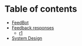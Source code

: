 # Table of contents

* [FeedBot](README.md)
* [Feedback responses](feedback-responses/README.md)
  * [r1](feedback-responses/r1.md)
* [System Design](system-design.md)


